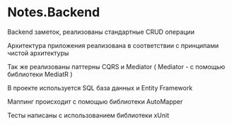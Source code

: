 # Notes.Backend
Backend заметок, реализованы стандартные CRUD операции

Архитектура приложения реализована в соответствии с принципами чистой архитектуры

Так же реализованы паттерны CQRS и Mediator ( Mediator - с помощью библиотеки MediatR )

В проекте используется SQL база данных и Entity Framework

Маппинг происходит с помощью библиотеки AutoMapper

Тесты написаны с использованием библиотеки xUnit

